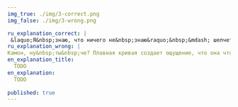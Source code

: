 ```yaml
---
img_true: ./img/3-correct.png
img_false: ./img/3-wrong.png

ru_explanation_correct: |
 &laquo;Я&nbsp;знаю, что ничего не&nbsp;знаю&raquo;&nbsp;&mdash; шепчет твой разум голосом Сократа. И&nbsp;вы&nbsp;оба правы: значения между точками неизвестны, а&nbsp;значит в&nbsp;этом случае их&nbsp;может соединять аккуратная прямая.
ru_explanation_wrong: |
Камон, ну&nbsp;ты&nbsp;че? Плавная кривая создает ощущение, что она что-то означает, а&nbsp;это не&nbsp;так. Ты&nbsp;же не&nbsp;знаешь, как именно менялись значения. Для нескольких точек с&nbsp;достоверными значениями выбирай простой и&nbsp;безопасный способ&nbsp;&mdash; соединяй их&nbsp;прямой линией.
en_explanation_title:
  TODO
en_explanation:
  TODO
  
published: true
---
```


